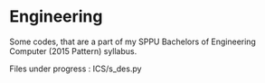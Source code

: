 # Engineering
Some codes, that are a part of my SPPU Bachelors of Engineering Computer (2015 Pattern) syllabus.

Files under progress : ICS/s_des.py

